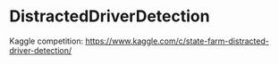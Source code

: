 # DistractedDriverDetection
Kaggle competition: https://www.kaggle.com/c/state-farm-distracted-driver-detection/
